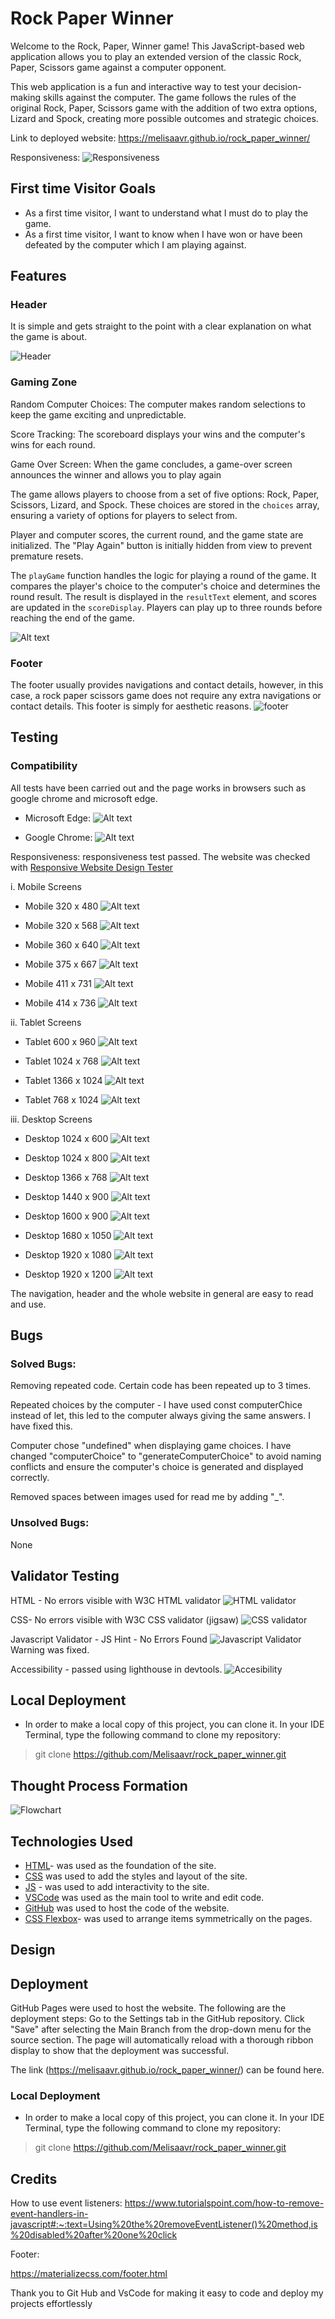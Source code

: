 # Rock Paper Winner
Welcome to the Rock, Paper, Winner  game! This JavaScript-based web application allows you to play an extended version of the classic Rock, Paper, Scissors game against a computer opponent.

This web application is a fun and interactive way to test your decision-making skills against the computer. The game follows the rules of the original Rock, Paper, Scissors game with the addition of two extra options, Lizard and Spock, creating more possible outcomes and strategic choices.

Link to deployed website: https://melisaavr.github.io/rock_paper_winner/

Responsiveness: 
![Responsiveness](assets/documentation/responsiveness.png)



## First time Visitor Goals
* As a first time visitor, I want to understand what I must do to play the game. 
* As a first time visitor, I want to know when I have won or have been defeated by the computer which I am playing against. 


## Features

### Header
It is simple and gets straight to the point with a clear explanation on what the game is about. 

![Header](assets/documentation/header.png)

### Gaming Zone
Random Computer Choices: The computer makes random selections to keep the game exciting and unpredictable.

Score Tracking: The scoreboard displays your wins and the computer's wins for each round.

Game Over Screen: When the game concludes, a game-over screen announces the winner and allows you to play again

The game allows players to choose from a set of five options: Rock, Paper, Scissors, Lizard, and Spock.
These choices are stored in the `choices` array, ensuring a variety of options for players to select from.

Player and computer scores, the current round, and the game state are initialized.
The "Play Again" button is initially hidden from view to prevent premature resets.

The `playGame` function handles the logic for playing a round of the game.
It compares the player's choice to the computer's choice and determines the round result.
The result is displayed in the `resultText` element, and scores are updated in the `scoreDisplay`.
Players can play up to three rounds before reaching the end of the game.

![Alt text](<assets/documentation/gaming zone 1.png>)

### Footer
The footer usually provides navigations and contact details, however, in this case, a rock paper scissors game does not require any extra navigations or contact details. This footer is simply for aesthetic reasons. 
![footer](assets/documentation/footer.png)

## Testing


### Compatibility
All tests have been carried out and the page works in browsers such as google chrome and microsoft edge. 
* Microsoft Edge: 
![Alt text](<assets/documentation/microsoft edge testing.png>)

* Google Chrome: 
![Alt text](<assets/documentation/chrome testing.png>)



Responsiveness: responsiveness test passed.
The website was checked with [Responsive Website Design Tester](https://responsivedesignchecker.com/)

i. Mobile Screens

* Mobile 320 x 480
![Alt text](<assets/documentation/responsiveness mobile 320 480.png>)

* Mobile 320 x 568
![Alt text](<assets/documentation/responsiveness mobile 320 568.png>)

* Mobile 360 x 640 
![Alt text](<assets/documentation/responsiveness mobile 360 640.png>)

* Mobile 375 x 667
![Alt text](<assets/documentation/responsiveness mobile 375 667.png>)

* Mobile 411 x 731
![Alt text](<assets/documentation/responsiveness mobile 411 731.png>)

* Mobile 414 x 736
![Alt text](<assets/documentation/responsiveness mobile 414 736.png>)

ii. Tablet Screens

* Tablet 600 x 960
![Alt text](<assets/documentation/responsiveness ipad 600 960.png>)

* Tablet 1024 x 768
![Alt text](<assets/documentation/responsiveness ipad 1024 768.png>)

* Tablet 1366 x 1024
![Alt text](<assets/documentation/responsiveness ipad 1366 1024.png>)

* Tablet 768 x 1024
![Alt text](<assets/documentation/responsivess ipad 768 1024.png>)

iii. Desktop Screens
* Desktop 1024 x 600
![Alt text](<assets/documentation/responsiveness desktop 1024 600.png>)

* Desktop 1024 x 800
![Alt text](<assets/documentation/responsiveness desktop 1024 800.png>)

* Desktop 1366 x 768
![Alt text](<assets/documentation/responsiveness desktop 1366 768.png>)

* Desktop 1440 x 900
![Alt text](<assets/documentation/responsiveness desktop 1440 900.png>)

* Desktop 1600 x 900 
![Alt text](<assets/documentation/responsiveness desktop 1600 900.png>)

* Desktop 1680 x 1050
![Alt text](<assets/documentation/responsiveness desktop 1680 1050.png>)

* Desktop 1920 x 1080
![Alt text](<assets/documentation/responsiveness desktop 1920 1080.png>)

* Desktop 1920 x 1200 
![Alt text](<assets/documentation/responsiveness desktop 1920 1200.png>)

The navigation, header and the whole website in general are easy to read and use.

## Bugs
### Solved Bugs: 
Removing repeated code. Certain code has been repeated up to 3 times. 

Repeated choices by the computer - I have used const computerChice instead of let, this led to the computer always giving the same answers. I have fixed this. 

Computer chose "undefined" when displaying game choices. I have changed "computerChoice" to "generateComputerChoice" to avoid naming conflicts and ensure the computer's choice is generated and displayed correctly. 

Removed spaces between images used for read me by adding "_".


### Unsolved Bugs: 
None

## Validator Testing
HTML - No errors visible with W3C HTML validator
![HTML validator](<assets/documentation/html validator.png>)

CSS- No errors visible with W3C CSS validator (jigsaw)
![CSS validator](<assets/documentation/css validator.png>)

Javascript Validator - JS Hint - No Errors Found
![Javascript Validator](<assets/documentation/js validator.png>)
Warning was fixed. 

Accessibility - passed using lighthouse in devtools.
![Accesibility](<assets/documentation/accesibility new.png>)

## Local Deployment
* In order to make a local copy of this project, you can clone it. In your IDE Terminal, type the following command to clone my repository:

> git clone https://github.com/Melisaavr/rock_paper_winner.git

## Thought Process Formation
![Flowchart](assets/documentation/flowchartt.png)


## Technologies Used
* [HTML](https://developer.mozilla.org/en-US/docs/Web/HTML)- was used as the foundation of the site.
* [CSS](https://developer.mozilla.org/en-US/docs/Web/css-) was used to add the styles and layout of the site.
* [JS](https://www.w3schools.com/js/) - was used to add interactivity to the site.
* [VSCode](https://code.visualstudio.com/) was used as the main tool to write and edit code.
* [GitHub](https://github.com/) was used to host the code of the website.
* [CSS Flexbox](https://developer.mozilla.org/en-US/docs/Learn/CSS/CSS_layout/Flexbox)- was used to arrange items symmetrically on the pages.

## Design

## Deployment
GitHub Pages were used to host the website. The following are the deployment steps: Go to the Settings tab in the GitHub repository. Click "Save" after selecting the Main Branch from the drop-down menu for the source section. The page will automatically reload with a thorough ribbon display to show that the deployment was successful.

The link  (https://melisaavr.github.io/rock_paper_winner/) can be found here.

###  Local Deployment
* In order to make a local copy of this project, you can clone it. In your IDE Terminal, type the following command to clone my repository:

> git clone https://github.com/Melisaavr/rock_paper_winner.git


## Credits
How to use event listeners: 
https://www.tutorialspoint.com/how-to-remove-event-handlers-in-javascript#:~:text=Using%20the%20removeEventListener()%20method,is%20disabled%20after%20one%20click

Footer: 

https://materializecss.com/footer.html

Thank you to Git Hub and VsCode for making it easy to code and deploy my projects effortlessly